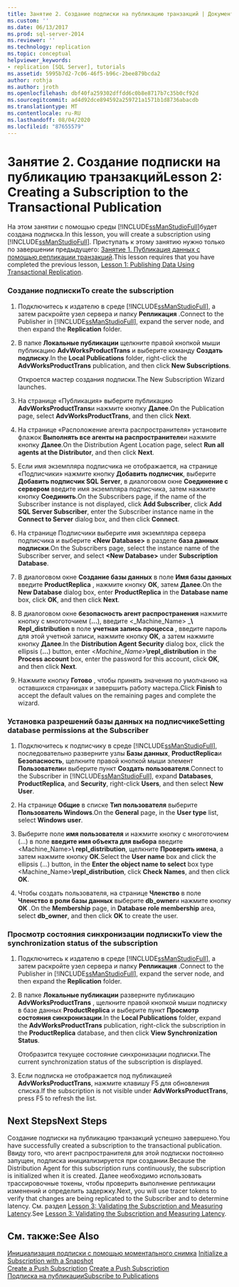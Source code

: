 ```yaml
---
title: Занятие 2. Создание подписки на публикацию транзакций | Документация Майкрософт
ms.custom: ''
ms.date: 06/13/2017
ms.prod: sql-server-2014
ms.reviewer: ''
ms.technology: replication
ms.topic: conceptual
helpviewer_keywords:
- replication [SQL Server], tutorials
ms.assetid: 5995b7d2-7c06-46f5-b96c-2bee879bcda2
author: rothja
ms.author: jroth
ms.openlocfilehash: dbf40fa259302dffdd6c0b8e8717b7c35b0cf92d
ms.sourcegitcommit: ad4d92dce894592a259721a1571b1d8736abacdb
ms.translationtype: MT
ms.contentlocale: ru-RU
ms.lasthandoff: 08/04/2020
ms.locfileid: "87655579"
---
```

# <a name="lesson-2-creating-a-subscription-to-the-transactional-publication"></a><span data-ttu-id="d803b-102">Занятие 2. Создание подписки на публикацию транзакций</span><span class="sxs-lookup"><span data-stu-id="d803b-102">Lesson 2: Creating a Subscription to the Transactional Publication</span></span>
  <span data-ttu-id="d803b-103">На этом занятии с помощью среды [!INCLUDE[ssManStudioFull](../../includes/ssmanstudiofull-md.md)]будет создана подписка.</span><span class="sxs-lookup"><span data-stu-id="d803b-103">In this lesson, you will create a subscription using [!INCLUDE[ssManStudioFull](../../includes/ssmanstudiofull-md.md)].</span></span> <span data-ttu-id="d803b-104">Приступать к этому занятию нужно только по завершении предыдущего: [Занятие 1. Публикация данных с помощью репликации транзакций](lesson-1-publishing-data-using-transactional-replication.md).</span><span class="sxs-lookup"><span data-stu-id="d803b-104">This lesson requires that you have completed the previous lesson, [Lesson 1: Publishing Data Using Transactional Replication](lesson-1-publishing-data-using-transactional-replication.md).</span></span>  
  
### <a name="to-create-the-subscription"></a><span data-ttu-id="d803b-105">Создание подписки</span><span class="sxs-lookup"><span data-stu-id="d803b-105">To create the subscription</span></span>  
  
1.  <span data-ttu-id="d803b-106">Подключитесь к издателю в среде [!INCLUDE[ssManStudioFull](../../includes/ssmanstudiofull-md.md)], а затем раскройте узел сервера и папку **Репликация** .</span><span class="sxs-lookup"><span data-stu-id="d803b-106">Connect to the Publisher in [!INCLUDE[ssManStudioFull](../../includes/ssmanstudiofull-md.md)], expand the server node, and then expand the **Replication** folder.</span></span>  
  
2.  <span data-ttu-id="d803b-107">В папке **Локальные публикации** щелкните правой кнопкой мыши публикацию **AdvWorksProductTrans** и выберите команду **Создать подписку**.</span><span class="sxs-lookup"><span data-stu-id="d803b-107">In the **Local Publications** folder, right-click the **AdvWorksProductTrans** publication, and then click **New Subscriptions**.</span></span>  
  
     <span data-ttu-id="d803b-108">Откроется мастер создания подписки.</span><span class="sxs-lookup"><span data-stu-id="d803b-108">The New Subscription Wizard launches.</span></span>  
  
3.  <span data-ttu-id="d803b-109">На странице «Публикация» выберите публикацию **AdvWorksProductTrans**и нажмите кнопку **Далее**.</span><span class="sxs-lookup"><span data-stu-id="d803b-109">On the Publication page, select **AdvWorksProductTrans**, and then click **Next**.</span></span>  
  
4.  <span data-ttu-id="d803b-110">На странице «Расположение агента распространителя» установите флажок **Выполнять все агенты на распространителе**и нажмите кнопку **Далее**.</span><span class="sxs-lookup"><span data-stu-id="d803b-110">On the Distribution Agent Location page, select **Run all agents at the Distributor**, and then click **Next**.</span></span>  
  
5.  <span data-ttu-id="d803b-111">Если имя экземпляра подписчика не отображается, на странице «Подписчики» нажмите кнопку **Добавить подписчик**, выберите **Добавить подписчик SQL Server**, в диалоговом окне **Соединение с сервером** введите имя экземпляра подписчика, затем нажмите кнопку **Соединить**.</span><span class="sxs-lookup"><span data-stu-id="d803b-111">On the Subscribers page, if the name of the Subscriber instance is not displayed, click **Add Subscriber**, click **Add SQL Server Subscriber**, enter the Subscriber instance name in the **Connect to Server** dialog box, and then click **Connect**.</span></span>  
  
6.  <span data-ttu-id="d803b-112">На странице Подписчики выберите имя экземпляра сервера подписчика и выберите **\<New Database>** в разделе **база данных подписки**.</span><span class="sxs-lookup"><span data-stu-id="d803b-112">On the Subscribers page, select the instance name of the Subscriber server, and select **\<New Database>** under **Subscription Database**.</span></span>  
  
7.  <span data-ttu-id="d803b-113">В диалоговом окне **Создание базы данных** в поле **Имя базы данных** введите **ProductReplica** , нажмите кнопку **ОК**, затем **Далее**.</span><span class="sxs-lookup"><span data-stu-id="d803b-113">On the **New Database** dialog box, enter **ProductReplica** in the **Database name** box, click **OK**, and then click **Next**.</span></span>  
  
8.  <span data-ttu-id="d803b-114">В диалоговом окне **безопасность агент распространения** нажмите кнопку с многоточием (**...**), введите \<_Machine_Name> _**\ Repl_distribution** в поле **учетная запись процесса** , введите пароль для этой учетной записи, нажмите кнопку **ОК**, а затем нажмите кнопку **Далее**.</span><span class="sxs-lookup"><span data-stu-id="d803b-114">In the **Distribution Agent Security** dialog box, click the ellipsis (**...**) button, enter \<_Machine_Name>_**\repl_distribution** in the **Process account** box, enter the password for this account, click **OK**, and then click **Next**.</span></span>  
  
9. <span data-ttu-id="d803b-115">Нажмите кнопку **Готово** , чтобы принять значения по умолчанию на оставшихся страницах и завершить работу мастера.</span><span class="sxs-lookup"><span data-stu-id="d803b-115">Click **Finish** to accept the default values on the remaining pages and complete the wizard.</span></span>  
  
### <a name="setting-database-permissions-at-the-subscriber"></a><span data-ttu-id="d803b-116">Установка разрешений базы данных на подписчике</span><span class="sxs-lookup"><span data-stu-id="d803b-116">Setting database permissions at the Subscriber</span></span>  
  
1.  <span data-ttu-id="d803b-117">Подключитесь к подписчику в среде [!INCLUDE[ssManStudioFull](../../includes/ssmanstudiofull-md.md)], последовательно разверните узлы **Базы данных**, **ProductReplica**и **Безопасность**, щелкните правой кнопкой мыши элемент **Пользователи**и выберите пункт **Создать пользователя**.</span><span class="sxs-lookup"><span data-stu-id="d803b-117">Connect to the Subscriber in [!INCLUDE[ssManStudioFull](../../includes/ssmanstudiofull-md.md)], expand **Databases**, **ProductReplica**, and **Security**, right-click **Users**, and then select **New User**.</span></span>  
  
2.  <span data-ttu-id="d803b-118">На странице **Общие** в списке **Тип пользователя** выберите **Пользователь Windows**.</span><span class="sxs-lookup"><span data-stu-id="d803b-118">On the **General** page, in the **User type** list, select **Windows user**.</span></span>  
  
3.  <span data-ttu-id="d803b-119">Выберите поле **имя пользователя** и нажмите кнопку с многоточием (...) в поле **введите имя объекта для выбора** введите <Machine_Name>**\ repl_distribution**, щелкните **Проверить имена**, а затем нажмите кнопку **ОК**.</span><span class="sxs-lookup"><span data-stu-id="d803b-119">Select the **User name** box and click the ellipsis (...) button, in the **Enter the object name to select** box type <Machine_Name>**\repl_distribution**, click **Check Names**, and then click **OK**.</span></span>  
  
4.  <span data-ttu-id="d803b-120">Чтобы создать пользователя, на странице **Членство** в поле **Членство в роли базы данных** выберите **db_owner**и нажмите кнопку **ОК** .</span><span class="sxs-lookup"><span data-stu-id="d803b-120">On the **Membership** page, in **Database role membership** area, select **db_owner**, and then click **OK** to create the user.</span></span>  
  
### <a name="to-view-the-synchronization-status-of-the-subscription"></a><span data-ttu-id="d803b-121">Просмотр состояния синхронизации подписки</span><span class="sxs-lookup"><span data-stu-id="d803b-121">To view the synchronization status of the subscription</span></span>  
  
1.  <span data-ttu-id="d803b-122">Подключитесь к издателю в среде [!INCLUDE[ssManStudioFull](../../includes/ssmanstudiofull-md.md)], а затем раскройте узел сервера и папку **Репликация** .</span><span class="sxs-lookup"><span data-stu-id="d803b-122">Connect to the Publisher in [!INCLUDE[ssManStudioFull](../../includes/ssmanstudiofull-md.md)], expand the server node, and then expand the **Replication** folder.</span></span>  
  
2.  <span data-ttu-id="d803b-123">В папке **Локальные публикации** разверните публикацию **AdvWorksProductTrans** , щелкните правой кнопкой мыши подписку в базе данных **ProductReplica** и выберите пункт **Просмотр состояния синхронизации**.</span><span class="sxs-lookup"><span data-stu-id="d803b-123">In the **Local Publications** folder, expand the **AdvWorksProductTrans** publication, right-click the subscription in the **ProductReplica** database, and then click **View Synchronization Status**.</span></span>  
  
     <span data-ttu-id="d803b-124">Отобразится текущее состояние синхронизации подписки.</span><span class="sxs-lookup"><span data-stu-id="d803b-124">The current synchronization status of the subscription is displayed.</span></span>  
  
3.  <span data-ttu-id="d803b-125">Если подписка не отображается под публикацией **AdvWorksProductTrans**, нажмите клавишу F5 для обновления списка.</span><span class="sxs-lookup"><span data-stu-id="d803b-125">If the subscription is not visible under **AdvWorksProductTrans**, press F5 to refresh the list.</span></span>  
  
## <a name="next-steps"></a><span data-ttu-id="d803b-126">Next Steps</span><span class="sxs-lookup"><span data-stu-id="d803b-126">Next Steps</span></span>  
 <span data-ttu-id="d803b-127">Создание подписки на публикацию транзакций успешно завершено.</span><span class="sxs-lookup"><span data-stu-id="d803b-127">You have successfully created a subscription to the transactional publication.</span></span> <span data-ttu-id="d803b-128">Ввиду того, что агент распространителя для этой подписки постоянно запущен, подписка инициализируется при создании.</span><span class="sxs-lookup"><span data-stu-id="d803b-128">Because the Distribution Agent for this subscription runs continuously, the subscription is initialized when it is created.</span></span> <span data-ttu-id="d803b-129">Далее необходимо использовать трассировочные токены, чтобы проверить выполнение репликации изменений и определить задержку.</span><span class="sxs-lookup"><span data-stu-id="d803b-129">Next, you will use tracer tokens to verify that changes are being replicated to the Subscriber and to determine latency.</span></span> <span data-ttu-id="d803b-130">См. раздел [Lesson 3: Validating the Subscription and Measuring Latency](lesson-3-validating-the-subscription-and-measuring-latency.md).</span><span class="sxs-lookup"><span data-stu-id="d803b-130">See [Lesson 3: Validating the Subscription and Measuring Latency](lesson-3-validating-the-subscription-and-measuring-latency.md).</span></span>  
  
## <a name="see-also"></a><span data-ttu-id="d803b-131">См. также:</span><span class="sxs-lookup"><span data-stu-id="d803b-131">See Also</span></span>  
 <span data-ttu-id="d803b-132">[Инициализация подписки с помощью моментального снимка](initialize-a-subscription-with-a-snapshot.md) </span><span class="sxs-lookup"><span data-stu-id="d803b-132">[Initialize a Subscription with a Snapshot](initialize-a-subscription-with-a-snapshot.md) </span></span>  
 <span data-ttu-id="d803b-133">[Create a Push Subscription](create-a-push-subscription.md) </span><span class="sxs-lookup"><span data-stu-id="d803b-133">[Create a Push Subscription](create-a-push-subscription.md) </span></span>  
 [<span data-ttu-id="d803b-134">Подписка на публикации</span><span class="sxs-lookup"><span data-stu-id="d803b-134">Subscribe to Publications</span></span>](subscribe-to-publications.md)  
  
  
